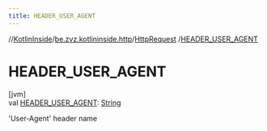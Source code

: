 ```yaml
---
title: HEADER_USER_AGENT
---
```

//[KotlinInside](../../../index.html)/[be.zvz.kotlininside.http](../index.html)/[HttpRequest](index.html)
/[HEADER_USER_AGENT](-h-e-a-d-e-r_-u-s-e-r_-a-g-e-n-t.html)

# HEADER_USER_AGENT

[jvm]\
val [HEADER_USER_AGENT](-h-e-a-d-e-r_-u-s-e-r_-a-g-e-n-t.html): [String](https://docs.oracle.com/javase/7/docs/api/java/lang/String.html)

'User-Agent' header name




